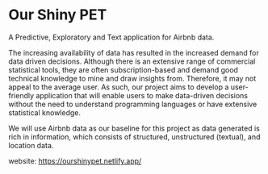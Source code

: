 # Our Shiny PET

A Predictive, Exploratory and Text application for Airbnb data.

The increasing availability of data has resulted in the increased demand for data driven decisions. Although there is an extensive range of commercial statistical tools, they are often subscription-based and demand good technical knowledge to mine and draw insights from. Therefore, it may not appeal to the average user. As such, our project aims to develop a user-friendly application that will enable users to make data-driven decisions without the need to understand programming languages or have extensive statistical knowledge.

We will use Airbnb data as our baseline for this project as data generated is rich in information, which consists of structured, unstructured (textual), and location data.

website: https://ourshinypet.netlify.app/